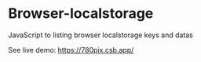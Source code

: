 # Browser-localstorage
JavaScript to listing browser localstorage keys and datas


See live demo:
https://780pix.csb.app/
